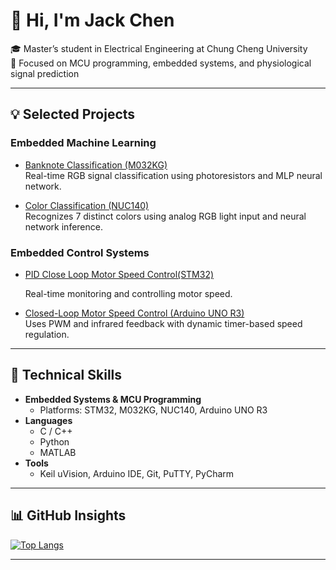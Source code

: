 # 👋 Hi, I'm Jack Chen

🎓 Master’s student in Electrical Engineering at Chung Cheng University  
🔬 Focused on MCU programming, embedded systems, and physiological signal prediction


---

## 💡 Selected Projects

### Embedded Machine Learning
- [Banknote Classification (M032KG)](https://github.com/Weichi910622/Banknote-Recognition)  
  Real-time RGB signal classification using photoresistors and MLP neural network.

- [Color Classification (NUC140)](https://github.com/Weichi910622/Color-Recognition)  
  Recognizes 7 distinct colors using analog RGB light input and neural network inference.

### Embedded Control Systems
- [PID Close Loop Motor Speed Control(STM32)](https://github.com/Weichi910622/STM32-PID_Closed_Loop_Motor_Speed_Control)

  Real-time monitoring and controlling motor speed.
  
- [Closed-Loop Motor Speed Control (Arduino UNO R3)](https://github.com/Weichi910622/Closed-Loop-Motor-Speed-Control)  
  Uses PWM and infrared feedback with dynamic timer-based speed regulation.

---

## 🔧 Technical Skills

- **Embedded Systems & MCU Programming**
  - Platforms: STM32, M032KG, NUC140, Arduino UNO R3
- **Languages**
  - C / C++
  - Python
  - MATLAB
- **Tools**
  - Keil uVision, Arduino IDE, Git, PuTTY, PyCharm

---

## 📊 GitHub Insights

[![Top Langs](https://github-readme-stats.vercel.app/api/top-langs/?username=Weichi910622&layout=donut&exclude_repo=Weichi910622.github.io&theme=tokyonight)](https://github.com/anuraghazra/github-readme-stats)

---



